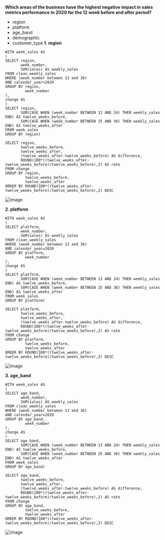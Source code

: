 __Which areas of the business have the highest negative impact in sales metrics performance in 2020 for the 12 week before and after period?__

- region
- platform
- age_band
- demographic
- customer_type
__1. region__
```
WITH week_sales AS 
(
SELECT region,
  	   week_number, 
       SUM(sales) AS weekly_sales
FROM clean_weekly_sales                                    
WHERE (week_number between 13 and 36)
AND calendar_year=2020
GROUP BY region, 
         week_number                                   
),                                  
change AS
(                                  
SELECT region,
  	   SUM(CASE WHEN (week_number BETWEEN 13 AND 24) THEN weekly_sales END) AS twelve_weeks_before, 
       SUM(CASE WHEN (week_number BETWEEN 25 AND 36) THEN weekly_sales END) AS twelve_weeks_after 
FROM week_sales
GROUP BY region)                 
                                  
SELECT region,
       twelve_weeks_before, 
       twelve_weeks_after, 
       (twelve_weeks_after-twelve_weeks_before) AS difference,
       ROUND(100*((twelve_weeks_after-twelve_weeks_before)/twelve_weeks_before),2) AS rate
FROM change
GROUP BY region, 
         twelve_weeks_before,
         twelve_weeks_after
ORDER BY ROUND(100*((twelve_weeks_after-twelve_weeks_before)/twelve_weeks_before),2) DESC
```
![image](https://user-images.githubusercontent.com/89729029/136661169-5e820576-9272-46fa-b2c3-c40b2651888d.png)

__2. platform__
```
WITH week_sales AS 
(
SELECT platform,
  	   week_number, 
       SUM(sales) AS weekly_sales
FROM clean_weekly_sales                                    
WHERE (week_number between 13 and 36)
AND calendar_year=2020
GROUP BY platform, 
         week_number                                   
),                                  
change AS
(                                  
SELECT platform,
  	   SUM(CASE WHEN (week_number BETWEEN 13 AND 24) THEN weekly_sales END) AS twelve_weeks_before, 
       SUM(CASE WHEN (week_number BETWEEN 25 AND 36) THEN weekly_sales END) AS twelve_weeks_after 
FROM week_sales
GROUP BY platform)                 
                                  
SELECT platform,
       twelve_weeks_before, 
       twelve_weeks_after, 
       (twelve_weeks_after-twelve_weeks_before) AS difference,
       ROUND(100*((twelve_weeks_after-twelve_weeks_before)/twelve_weeks_before),2) AS rate
FROM change
GROUP BY platform, 
         twelve_weeks_before,
         twelve_weeks_after
ORDER BY ROUND(100*((twelve_weeks_after-twelve_weeks_before)/twelve_weeks_before),2) DESC
```
![image](https://user-images.githubusercontent.com/89729029/136661285-eb0128b5-c2e1-4584-ad59-53c383783868.png)

__3. age_band__
```
WITH week_sales AS 
(
SELECT age_band,
  	   week_number, 
       SUM(sales) AS weekly_sales
FROM clean_weekly_sales                                    
WHERE (week_number between 13 and 36)
AND calendar_year=2020
GROUP BY age_band, 
         week_number                                   
),                                  
change AS
(                                  
SELECT age_band,
  	   SUM(CASE WHEN (week_number BETWEEN 13 AND 24) THEN weekly_sales END) AS twelve_weeks_before, 
       SUM(CASE WHEN (week_number BETWEEN 25 AND 36) THEN weekly_sales END) AS twelve_weeks_after 
FROM week_sales
GROUP BY age_band)                 
                                  
SELECT age_band,
       twelve_weeks_before, 
       twelve_weeks_after, 
       (twelve_weeks_after-twelve_weeks_before) AS difference,
       ROUND(100*((twelve_weeks_after-twelve_weeks_before)/twelve_weeks_before),2) AS rate
FROM change
GROUP BY age_band, 
         twelve_weeks_before,
         twelve_weeks_after
ORDER BY ROUND(100*((twelve_weeks_after-twelve_weeks_before)/twelve_weeks_before),2) DESC
```
![image](https://user-images.githubusercontent.com/89729029/136661430-f0699974-e03f-49d5-a6c8-85505867dbe8.png)
